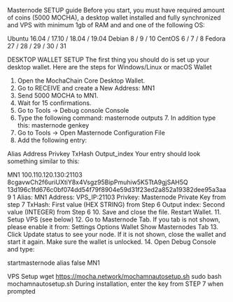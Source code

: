 Masternode SETUP guide
Before you start, you must have required amount of coins (5000 MOCHA), a desktop wallet installed and fully synchronized and VPS with minimum 1gb of RAM and and one of the following OS:

Ubuntu 16.04 / 17.10 / 18.04 / 19.04
Debian 8 / 9 / 10
CentOS 6 / 7 / 8
Fedora 27 / 28 / 29 / 30 / 31

DESKTOP WALLET SETUP
The first thing you should do is set up your desktop wallet. Here are the steps for Windows/Linux or macOS Wallet

1. Open the MochaChain Core Desktop Wallet.
2. Go to RECEIVE and create a New Address: MN1
3. Send 5000 MOCHA to MN1.
4. Wait for 15 confirmations.
5. Go to Tools -> Debug console  Console
6. Type the following command: masternode outputs 7. In addition type this: masternode genkey
8. Go to Tools -> Open Masternode Configuration File
9. Add the following entry:


Alias Address Privkey TxHash Output_index
Your entry should look something similar to this:

MN1 100.110.120.130:21103 8cgavwCh2f6uriUXtiY8x4Vsgz95BipPmuhiw5K5TtA9gjSAH5Q 13d196c1fd676c0bf074dd54f79f8904e59d31f23ed2a852a19382dee95a3aa9 1
Alias: MN1
Address: VPS_IP:21103
Privkey: Masternode Private Key from step 7
TxHash: First value (HEX STRING) from Step 6
Output index: Second value (INTEGER) from Step 6
10. Save and close the file. Restart Wallet.
11. Setup VPS (see below)
12. Go to Masternode Tab. If you tab is not shown, please enable it from: Settings  Options  Wallet  Show Masternodes Tab
13. Click Update status to see your node. If it is not shown, close the wallet and start it again. Make sure the wallet is unlocked.
14. Open Debug Console and type:

startmasternode alias false MN1

VPS Setup
wget https://mocha.network/mochamnautosetup.sh 
sudo bash mochamnautosetup.sh
During installation, enter the key from STEP 7 when prompted
